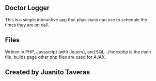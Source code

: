 ## Doctor Logger
This is a simple interactive app that physicians can use to schedule the times they are on call.

## Files
Written in PHP, Javascript (with Jquery), and SQL.
./indexphp is the main file, builds page
other php files are used for AJAX.

## Created by Juanito Taveras
